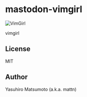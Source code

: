 # mastodon-vimgirl

![VimGirl](https://media.mstdn.jp/images/accounts/avatars/000/161/622/original/0a09e709c8f6d4d2.png?1493024257)

vimgirl

## License

MIT

## Author

Yasuhiro Matsumoto (a.k.a. mattn)
